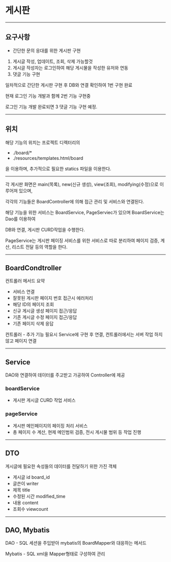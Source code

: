 # 게시판

---

## 요구사항

 - 간단한 문의 응대를 위한 게시판 구현

 1. 게시글 작성, 업데이트, 조회, 삭제 가능할것
 2. 게시글 작성자는 로그인하여 해당 게시물을 작성한 유저와 연동
 3. 댓글 기능 구현

일차적으로 간단한 게시판 구현 후 DB와 연결 확인하여 1번 구현 완료

현재 로그인 기능 개발과 함께 2번 기능 구현중

로그인 기능 개발 완료되면 3 댓글 기능 구현 예정.


---
## 위치

해당 기능의 위치는 프로젝트 디렉터리의 
 
 - ./board/*
 - ./resources/templates.html/board

을 이용하며, 추가적으로 필요한 statics 파일을 이용한다.

---

각 게시판 화면은 main(목록), new(신규 생성), view(조회), modifying(수정)으로 이루어져 있으며,

각각의 기능들은 BoardController에 의해 접근 관리 및 서비스와 연결된다.

해당 기능을 위한 서비스는 BoardService, PageServiec가 있으며 BoardService는 Dao를 이용하여

DB와 연결, 게시판 CURD작업을 수행한다.

PageService는 게시판 페이징 서비스를 위한 서비스로 따로 분리하여 페이지 검증, 계산, 리스트 전달
등의 역할을 한다.


---

## BoardCondtroller

컨트롤러 메서드 요약

  - 서비스 연결 
  - 잘못된 게시판 페이지 번호 접근시 에러처리
  - 해당 ID의 페이지 조회
  - 신규 게시글 생성 페이지 접근/응답
  - 기존 게시글 수정 페이지 접근/응답
  - 기존 페이지 삭제 응답

컨트롤러 - 추가 기능 필요시 Service에 구현 후 연결, 컨트롤러에서는 서버 작업 하지 않고 페이지
연결

---

## Service

DAO와 연결하여 데이터를 주고받고 가공하여 Controller에 제공


### boardService
 - 게시판 게시글 CURD 작업 서비스

### pageService
 - 게시판 메인페이지의 페이징 처리 서비스 
 - 총 페이지 수 계산, 현제 메인범위 검증, 전시 게시물 범위 등 작업 진행


---

## DTO

게시글에 필요한 속성들의 데이터를 전달하기 위한 가진 객체

 - 게시글 id board_id
 - 글쓴이 writer
 - 제목 title
 - 수정된 시간 modified_time
 - 내용 content
 - 조회수 viewcount

---

## DAO, Mybatis

DAO - SQL 세션을 주입받아 mybatis의 BoardMapper와 대응하는 메서드

Mybatis - SQL xml을 Mapper형태로 구성하여 관리
